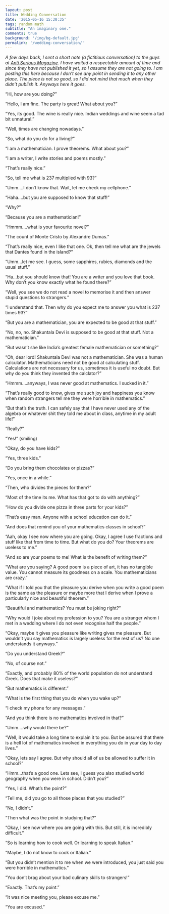 ```yaml
---
layout: post
title: Wedding Conversation
date: '2015-05-16 15:30:35'
tags: random math
subtitle: "An imaginary one."
comments: true
background: '/img/bg-default.jpg'
permalink: '/wedding-conversation/'
---
```



*A few days back, I sent a short note (a fictitious conversation) to the guys at [Anti Serious Magazine](http://t.umblr.com/redirect?z=http%3A%2F%2Fwww.antiserious.com&t=MzkzYTAxZDE4NmQ5MDdiOTZiN2JjMGQ3ZDQzOTM5MjEyYmQxMDEzYSxOWkdwdDc3Zw%3D%3D&b=t%3A7YsAI-8rdXDRUkhAWltUHw&p=http%3A%2F%2Ffallingleavesin.tumblr.com%2Fpost%2F119097704936%2Fwedding-conversation&m=1). I have waited a respectable amount of time and since they have not published it yet, so I assume they are not going to. I am posting this here because I don’t see any point in sending it to any other place. The piece is not so good, so I did not mind that much when they didn’t publish it. Anyways here it goes.*

“Hi, how are you doing?”

“Hello, I am fine. The party is great! What about you?”

“Yes, its good. The wine is really nice. Indian weddings and wine seem a tad bit unnatural.”

“Well, times are changing nowadays.”

“So, what do you do for a living?”

“I am a mathematician. I prove theorems. What about you?”

“I am a writer, I write stories and poems mostly.”

“That’s really nice.”

“So, tell me what is 237 multiplied with 93?”

“Umm….I don’t know that. Wait, let me check my cellphone.”

“Haha….but you are supposed to know that stuff!”

“Why?”

“Because you are a mathematician!”

“Hmmm….what is your favourite novel?”

“The count of Monte Cristo by Alexandre Dumas.”

“That’s really nice, even I like that one. Ok, then tell me what are the jewels that Dantes found in the island?”

“Umm…let me see. I guess, some sapphires, rubies, diamonds and the usual stuff.”

“Ha…but you should know that! You are a writer and you love that book. Why don’t you know exactly what he found there?”

“Well, you see we do not read a novel to memorise it and then answer stupid questions to strangers.”

“I understand that. Then why do you expect me to answer you what is 237 times 93?”

“But you are a mathematician, you are expected to be good at that stuff.”

“No, no, no. Shakuntala Devi is supposed to be good at that stuff. Not a mathematician.”

“But wasn’t she like India’s greatest female mathematician or something?”

“Oh, dear lord! Shakuntala Devi was not a mathematician. She was a human calculator. Mathematicians need not be good at calculating stuff. Calculations are not necessary for us, sometimes it is useful no doubt. But why do you think they invented the calclator?”

“Hmmm….anyways, I was never good at mathematics. I sucked in it.”

“That’s really good to know, gives me such joy and happiness you know when random strangers tell me they were horrible in mathematics.”

“But that’s the truth. I can safely say that I have never used any of the algebra or whatever shit they told me about in class, anytime in my adult life!”

“Really?”

“Yes!” (smiling)

“Okay, do you have kids?”

“Yes, three kids.”

“Do you bring them chocolates or pizzas?”

“Yes, once in a while.”

“Then, who divides the pieces for them?”

“Most of the time its me. What has that got to do with anything?”

“How do you divide one pizza in three parts for your kids?”

‘That’s easy man. Anyone with a school education can do it.”

“And does that remind you of your mathematics classes in school?”

“Aah, okay I see now where you are going. Okay, I agree I use fractions and stuff like that from time to time. But what do you do? Your theorems are useless to me.”

“And so are your poems to me! What is the benefit of writing them?”

“What are you saying? A good poem is a piece of art, it has no tangible value. You cannot measure its goodness on a scale. You mathematicians are crazy.”

“What if I told you that the pleasure you derive when you write a good poem is the same as the pleasure or maybe more that I derive when I prove a particularly nice and beautiful theorem.”

“Beautiful and mathematics? You must be joking right?”

“Why would I joke about my profession to you? You are a stranger whom I met in a wedding where I do not even recognise half the people.”

“Okay, maybe it gives you pleasure like writing gives me pleasure. But wouldn’t you say mathematics is largely useless for the rest of us? No one understands it anyways.”

“Do you understand Greek?”

“No, of course not.”

“Exactly, and probably 80% of the world population do not understand Greek. Does that make it useless?”

“But mathematics is different.”

“What is the first thing that you do when you wake up?”

“I check my phone for any messages.”

“And you think there is no mathematics involved in that?”

“Umm….why would there be?”

“Well, it would take a long time to explain it to you. But be assured that there is a hell lot of mathematics involved in everything you do in your day to day lives.”

“Okay, lets say I agree. But why should all of us be allowed to suffer it in school?”

“Hmm…that’s a good one. Lets see, I guess you also studied world geography when you were in school. Didn’t you?”

“Yes, I did. What’s the point?”

“Tell me, did you go to all those places that you studied?”

“No, I didn’t.”

“Then what was the point in studying that?”

“Okay, I see now where you are going with this. But still, it is incredibly difficult.”

“So is learning how to cook well. Or learning to speak Italian.”

“Maybe, I do not know to cook or Italian.”

“But you didn’t mention it to me when we were introduced, you just said you were horrible in mathematics.”

“You don’t brag about your bad culinary skills to strangers!”

“Exactly. That’s my point.”

“It was nice meeting you, please excuse me.”

“You are excused.”


